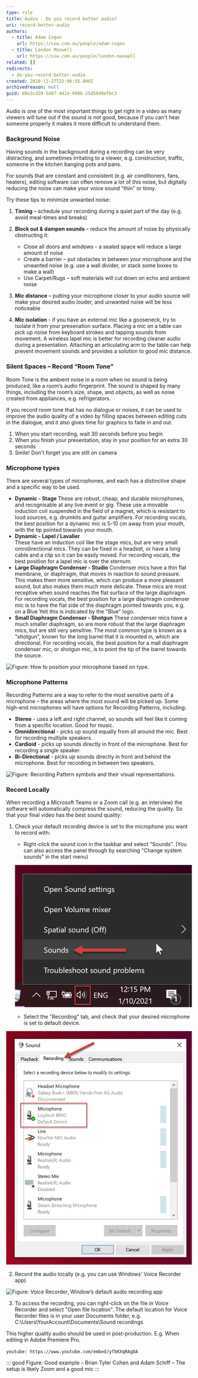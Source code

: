 ```yaml
---
type: rule
title: Audio - Do you record better audio?
uri: record-better-audio
authors:
  - title: Adam Cogan
    url: https://ssw.com.au/people/adam-cogan
  - title: Landon Maxwell
    url: https://ssw.com.au/people/landon-maxwell
related: []
redirects:
  - do-you-record-better-audio
created: 2020-11-27T22:06:55.000Z
archivedreason: null
guid: d8e3cd29-5d87-442e-998b-25d5649efbc3
---
```

Audio is one of the most important things to get right in a video as many viewers will tune out if the sound is not good, because if you can't hear someone properly it makes it more difficult to understand them.

<!--endintro-->

### Background Noise

Having sounds in the background during a recording can be very distracting, and sometimes irritating to a viewer, e.g. construction, traffic, someone in the kitchen banging pots and pans.

For sounds that are constant and consistent (e.g. air conditioners, fans, heaters), editing software can often remove a lot of this noise, but digitally reducing the noise can make your voice sound "thin" or tinny.

Try these tips to minimize unwanted noise:

1. **Timing** – schedule your recording during a quiet part of the day (e.g. avoid meal-times and breaks)
2. **Block out & dampen sounds** – reduce the amount of noise by physically obstructing it:

   * Close all doors and windows - a sealed space will reduce a large amount of noise
   * Create a barrier – put obstacles in between your microphone and the unwanted noise (e.g. use a wall divider, or stack some boxes to make a wall)
   * Use Carpet/Rugs – soft materials will cut down on echo and ambient noise
3. **Mic distance** – putting your microphone closer to your audio source will make your desired audio louder, and unwanted noise will be less noticeable
4. **Mic isolation** - if you have an external mic like a gooseneck, try to isolate it from your presenation surface. Placing a mic on a table can pick up noise from keyboard strokes and tapping sounds from movement. A wireless lapel mic is better for recording cleaner audio during a presentation. Attaching an articulating arm to the table can help prevent movement sounds and provides a solution to good mic distance.

### Silent Spaces – Record “Room Tone”

Room Tone is the ambient noise in a room when no sound is being produced, like a room’s audio fingerprint.
The sound is shaped by many things, including the room’s size, shape, and objects, as well as noise created from appliances, e.g. refrigerators.

If you record room tone that has no dialogue or noises, it can be used to improve the audio quality of a video by filling spaces between editing cuts in the dialogue, and it also gives time for graphics to fade in and out.

1. When you start recording, wait 30 seconds before you begin
2. When you finish your presentation, stay in your position for an extra 30 seconds
3. Smile! Don't forget you are still on camera

### Microphone types

There are several types of microphones, and each has a distinctive shape and a specific way to be used.

* **Dynamic - Stage**
  These are robust, cheap, and durable microphones, and recognisable at any live event or gig.
  These use a movable induction coil suspended in the field of a magnet, which is resistant to loud sources, e.g. drumkits and guitar amplifiers.
  For recording vocals, the best position for a dynamic mic is 5-10 cm away from your mouth, with the tip pointed towards your mouth.
* **Dynamic - Lapel / Lavalier**  
  These have an induction coil like the stage mics, but are very small omnidirectional mics. They can be fixed in a headset, or have a long cable and a clip so it can be easily moved.
  For recording vocals, the best position for a lapel mic is over the sternum.
* **Large Diaphragm Condenser - Studio**
  Condenser mics have a thin flat membrane, or diaphragm, that moves in reaction to sound pressure. This makes them more sensitive, which can produce a more pleasant sound, but also makes them much more delicate.
  These mics are most receptive when sound reaches the flat surface of the large diaphragm.
  For recording vocals, the best position for a large diaphragm condenser mic is to have the flat side of the diaphragm pointed towards you, e.g. on a Blue Yeti this is indicated by the "Blue" logo.
* **Small Diaphragm Condenser - Shotgun**
  These condenser mics have a much smaller diaphragm, so are more robust that the large diaphragm mics, but are still very sensitive. The most common type is known as a "shotgun", known for the long barrel that it is mounted in, which are directional.
  For recording vocals, the best position for a mall diaphragm condenser mic, or shotgun mic, is to point the tip of the barrel towards the source.

![Figure: How to position your microphone based on type.](https://tv.ssw.com/wp-content/uploads/2021/09/How-to-use-mics.jpg)

### Microphone Patterns

Recording Patterns are a way to refer to the most sensitive parts of a microphone – the areas where the most sound will be picked up.
Some high-end microphones will have options for Recording Patterns, including:

* **Stereo** - uses a left and right channel, so sounds will feel like it coming from a specific location. Good for music.
* **Omnidirectional** - picks up sound equally from all around the mic. Best for recording multiple speakers.
* **Cardioid** - picks up sounds directly in front of the microphone. Best for recording a single speaker.
* **Bi-Directional** - picks up sounds directly in front and behind the microphone. Best for recording in between two speakers.

![Figure: Recording Pattern symbols and their visual representations.](https://miro.medium.com/max/1084/0*UFOzsjgKlMAzV5JR.gif)

### Record Locally

When recording a Microsoft Teams or a Zoom call (e.g. an interview) the software will automatically compress the sound, reducing the quality.
So that your final video has the best sound quality:

1. Check your default recording device is set to the microphone you want to record with:

   * Right-click the sound icon in the taskbar and select "Sounds". (You can also access the panel through by searching "Change system sounds" in the start menu)
  
   ![Figure: Opening the System Sounds panel through the Windows taskbar.](select-sounds.jpg)

   * Select the "Recording" tab, and check that your desired microphone is set to default device.

  ![Figure: Your default mic is indicated with a green check mark ✅](select-default.jpg)

2. Record the audio locally (e.g. you can use Windows' Voice Recorder app)

  ![Figure: Voice Recorder, Window’s default audio recording app](https://www.partitionwizard.com/images/uploads/articles/2019/10/record-sound-using-voice-recorder/record-sound-using-voice-recorder-thumbnail.jpg)

3. To access the recording, you can right-click on the file in Voice Recorder and select "Open file location". The default location for Voice Recorder files is in your user Documents folder, e.g. C:\Users\YourAccount\Documents\Sound recordings

This higher quality audio should be used in post-production. E.g. When editing in Adobe Premiere Pro.

`youtube: https://www.youtube.com/embed/yfbKXqRAgOA`

::: good
Figure: Good example – Brian Tyler Cohen and Adam Schiff – The setup is likely Zoom and a good mic
:::
